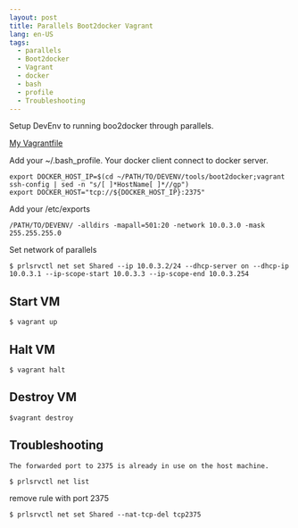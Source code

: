 ```yaml
---
layout: post
title: Parallels Boot2docker Vagrant
lang: en-US
tags:
  - parallels
  - Boot2docker
  - Vagrant
  - docker
  - bash
  - profile
  - Troubleshooting
---
```


Setup DevEnv to running boo2docker through parallels.

<!--more-->

[My Vagrantfile](https://github.com/iMega/boot2docker)

Add your ~/.bash_profile. Your docker client connect to docker server.

```
export DOCKER_HOST_IP=$(cd ~/PATH/TO/DEVENV/tools/boot2docker;vagrant ssh-config | sed -n "s/[ ]*HostName[ ]*//gp")
export DOCKER_HOST="tcp://${DOCKER_HOST_IP}:2375"
```

Add your /etc/exports

```
/PATH/TO/DEVENV/ -alldirs -mapall=501:20 -network 10.0.3.0 -mask 255.255.255.0
```

Set network of parallels

```
$ prlsrvctl net set Shared --ip 10.0.3.2/24 --dhcp-server on --dhcp-ip 10.0.3.1 --ip-scope-start 10.0.3.3 --ip-scope-end 10.0.3.254
```

## Start VM
```
$ vagrant up
```

## Halt VM
```
$ vagrant halt
```

## Destroy VM
```
$vagrant destroy
```

## Troubleshooting
`The forwarded port to 2375 is already in use on the host machine.`

```
$ prlsrvctl net list
```
remove rule with port 2375

```
$ prlsrvctl net set Shared --nat-tcp-del tcp2375
```
